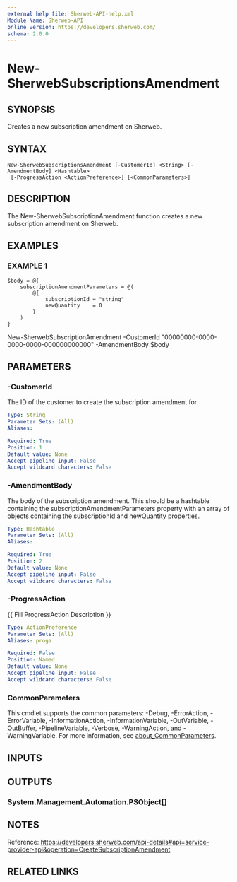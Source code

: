 ```yaml
---
external help file: Sherweb-API-help.xml
Module Name: Sherweb-API
online version: https://developers.sherweb.com/
schema: 2.0.0
---
```


# New-SherwebSubscriptionsAmendment

## SYNOPSIS
Creates a new subscription amendment on Sherweb.

## SYNTAX

```
New-SherwebSubscriptionsAmendment [-CustomerId] <String> [-AmendmentBody] <Hashtable>
 [-ProgressAction <ActionPreference>] [<CommonParameters>]
```

## DESCRIPTION
The New-SherwebSubscriptionAmendment function creates a new subscription amendment on Sherweb.

## EXAMPLES

### EXAMPLE 1
```
$body = @{
    subscriptionAmendmentParameters = @(
        @{
            subscriptionId = "string"
            newQuantity    = 0
        }
    )
}
```

New-SherwebSubscriptionAmendment -CustomerId "00000000-0000-0000-0000-000000000000" -AmendmentBody $body

## PARAMETERS

### -CustomerId
The ID of the customer to create the subscription amendment for.

```yaml
Type: String
Parameter Sets: (All)
Aliases:

Required: True
Position: 1
Default value: None
Accept pipeline input: False
Accept wildcard characters: False
```

### -AmendmentBody
The body of the subscription amendment.
This should be a hashtable containing the subscriptionAmendmentParameters property with an array of objects containing the subscriptionId and newQuantity properties.

```yaml
Type: Hashtable
Parameter Sets: (All)
Aliases:

Required: True
Position: 2
Default value: None
Accept pipeline input: False
Accept wildcard characters: False
```

### -ProgressAction
{{ Fill ProgressAction Description }}

```yaml
Type: ActionPreference
Parameter Sets: (All)
Aliases: proga

Required: False
Position: Named
Default value: None
Accept pipeline input: False
Accept wildcard characters: False
```

### CommonParameters
This cmdlet supports the common parameters: -Debug, -ErrorAction, -ErrorVariable, -InformationAction, -InformationVariable, -OutVariable, -OutBuffer, -PipelineVariable, -Verbose, -WarningAction, and -WarningVariable. For more information, see [about_CommonParameters](http://go.microsoft.com/fwlink/?LinkID=113216).

## INPUTS

## OUTPUTS

### System.Management.Automation.PSObject[]
## NOTES
Reference: https://developers.sherweb.com/api-details#api=service-provider-api&operation=CreateSubscriptionAmendment

## RELATED LINKS
